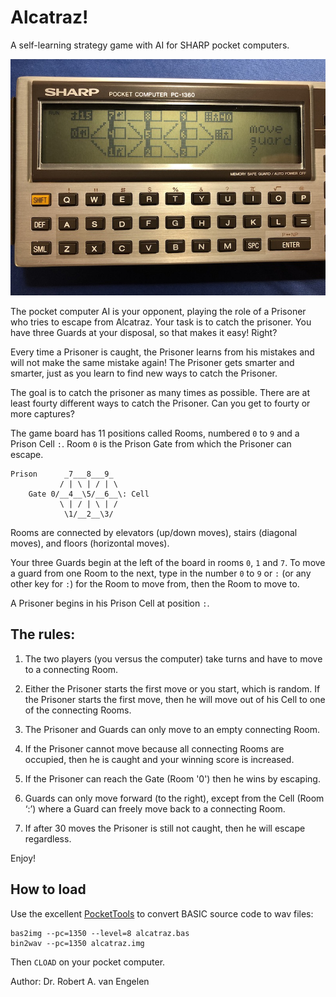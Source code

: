 # Alcatraz!

A self-learning strategy game with AI for SHARP pocket computers.

![PC-1360](PC-1360.jpeg)

The pocket computer AI is your opponent, playing the role of a Prisoner who
tries to escape from Alcatraz.  Your task is to catch the prisoner.  You have
three Guards at your disposal, so that makes it easy! Right?

Every time a Prisoner is caught, the Prisoner learns from his mistakes and
will not make the same mistake again!  The Prisoner gets smarter and smarter,
just as you learn to find new ways to catch the Prisoner.

The goal is to catch the prisoner as many times as possible.  There are at
least fourty different ways to catch the Prisoner.  Can you get to fourty or
more captures?

The game board has 11 positions called Rooms, numbered `0` to `9` and a Prison
Cell `:`.  Room `0` is the Prison Gate from which the Prisoner can escape.

    Prison      _7___8___9_
               / | \ | / | \
        Gate 0/__4__\5/__6__\: Cell
               \ | / | \ | /
                \1/__2__\3/

Rooms are connected by elevators (up/down moves), stairs (diagonal moves), and
floors (horizontal moves).

Your three Guards begin at the left of the board in rooms `0`, `1` and `7`.  To
move a guard from one Room to the next, type in the number `0` to `9` or `:`
(or any other key for `:`) for the Room to move from, then the Room to move to.

A Prisoner begins in his Prison Cell at position `:`.

## The rules:

1. The two players (you versus the computer) take turns and have to move to a
   connecting Room.

2. Either the Prisoner starts the first move or you start, which is random. If
   the Prisoner starts the first move, then he will move out of his Cell to
   one of the connecting Rooms.

3. The Prisoner and Guards can only move to an empty connecting Room.

4. If the Prisoner cannot move because all connecting Rooms are occupied, then
   he is caught and your winning score is increased.

5. If the Prisoner can reach the Gate (Room '0') then he wins by escaping.

6. Guards can only move forward (to the right), except from the Cell (Room ‘:’)
   where a Guard can freely move back to a connecting Room.

7. If after 30 moves the Prisoner is still not caught, then he will escape
   regardless.

Enjoy!

## How to load

Use the excellent [PocketTools](https://www.peil-partner.de/ifhe.de/sharp/)
to convert BASIC source code to wav files:

    bas2img --pc=1350 --level=8 alcatraz.bas
    bin2wav --pc=1350 alcatraz.img

Then `CLOAD` on your pocket computer.

Author: Dr. Robert A. van Engelen
